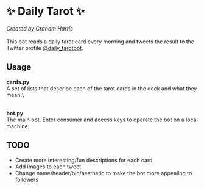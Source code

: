 # ✨ Daily Tarot ✨

*Created by Graham Harris* \
\
This bot reads a daily tarot card every morning and tweets the result to the Twitter profile [@daily_tarotbot](https://twitter.com/daily_tarotbot).

## Usage

**cards.py**\
A set of lists that describe each of the tarot cards in the deck and what they mean.\

\
**bot.py**\
The main bot. Enter consumer and access keys to operate the bot on a local machine.

## TODO
<ul>
  <li>Create more interesting/fun descriptions for each card</li>
  <li>Add images to each tweet</li>
  <li>Change name/header/bio/aesthetic to make the bot more appealing to followers</li>
</ul>
